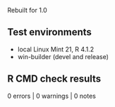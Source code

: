 Rebuilt for 1.0

## Test environments
* local Linux Mint 21, R 4.1.2
* win-builder (devel and release)

## R CMD check results

0 errors | 0 warnings | 0 notes


